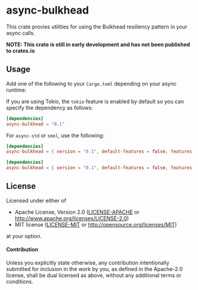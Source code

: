 # async-bulkhead

This crate provies utilities for using the Bulkhead resiliency pattern in your async calls.

**NOTE: This crate is still in early development and has not been published to crates.io**

## Usage

Add one of the following to your `Cargo.toml` depending on your async runtime:

If you are using Tokio, the `tokio` feature is enabled by default so you
can specify the dependency as follows:
```toml
[dependencies]
async-bulkhead = "0.1"
```

For `async-std` or `smol`, use the following:

```toml
[dependencies]
async-bulkhead = { version = "0.1", default-features = false, features = ["async-std"] }
```

```toml
[dependencies]
async-bulkhead = { version = "0.1", default-features = false, features = ["smol"] }
```

## License

Licensed under either of

 * Apache License, Version 2.0 ([LICENSE-APACHE](LICENSE-APACHE) or http://www.apache.org/licenses/LICENSE-2.0)
 * MIT license ([LICENSE-MIT](LICENSE-MIT) or http://opensource.org/licenses/MIT)

at your option.

#### Contribution

Unless you explicitly state otherwise, any contribution intentionally submitted
for inclusion in the work by you, as defined in the Apache-2.0 license, shall be
dual licensed as above, without any additional terms or conditions.
